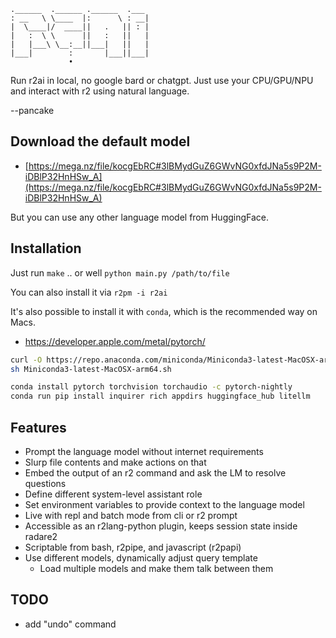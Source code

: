 ```
.______  .______ .______  .___ 
: __   \ \____  |:      \ : __|
|  \____|/  ____||   .   || : |
|   :  \ \      ||   :   ||   |
|   |___\ \__:__||___|   ||   |
|___|        :       |___||___|
             •                 
```

Run r2ai in local, no google bard or chatgpt. Just use your CPU/GPU/NPU and interact with r2 using natural language.

--pancake

## Download the default model

* [https://mega.nz/file/kocgEbRC#3lBMydGuZ6GWvNG0xfdJNa5s9P2M-iDBlP32HnHSw_A](https://mega.nz/file/kocgEbRC#3lBMydGuZ6GWvNG0xfdJNa5s9P2M-iDBlP32HnHSw_A)

But you can use any other language model from HuggingFace.

## Installation

Just run `make` .. or well `python main.py /path/to/file`

You can also install it via `r2pm -i r2ai`

It's also possible to install it with `conda`, which is the recommended way on Macs.

* https://developer.apple.com/metal/pytorch/

```sh
curl -O https://repo.anaconda.com/miniconda/Miniconda3-latest-MacOSX-arm64.sh
sh Miniconda3-latest-MacOSX-arm64.sh
```

```sh
conda install pytorch torchvision torchaudio -c pytorch-nightly
conda run pip install inquirer rich appdirs huggingface_hub litellm
```

## Features

* Prompt the language model without internet requirements
* Slurp file contents and make actions on that
* Embed the output of an r2 command and ask the LM to resolve questions
* Define different system-level assistant role
* Set environment variables to provide context to the language model
* Live with repl and batch mode from cli or r2 prompt
* Accessible as an r2lang-python plugin, keeps session state inside radare2
* Scriptable from bash, r2pipe, and javascript (r2papi)
* Use different models, dynamically adjust query template
  * Load multiple models and make them talk between them

## TODO

* add "undo" command
